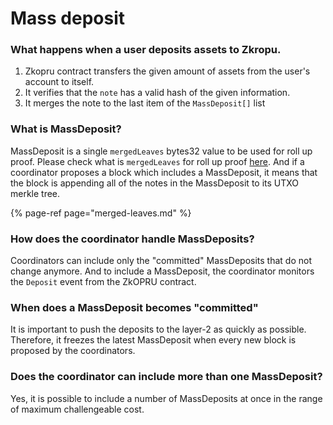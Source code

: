 # Mass deposit

### **What happens when a user deposits assets to Zkropu.**

1. Zkopru contract transfers the given amount of assets from the user's account to itself.
2. It verifies that the `note` has a valid hash of the given information.
3. It merges the note to the last item of the `MassDeposit[]` list

### **What is MassDeposit?**

MassDeposit is a single `mergedLeaves` bytes32 value to be used for roll up proof. Please check what is `mergedLeaves` for roll up proof [here](https://github.com/wilsonbeam/zk-optimistic-rollup/wiki/Merged-leaves-for-merkle-tree-roll-up-proof). And if a coordinator proposes a block which includes a MassDeposit, it means that the block is appending all of the notes in the MassDeposit to its UTXO merkle tree.

{% page-ref page="merged-leaves.md" %}

### **How does the coordinator handle MassDeposits?**

Coordinators can include only the "committed" MassDeposits that do not change anymore. And to include a MassDeposit, the coordinator monitors the `Deposit` event from the ZkOPRU contract.

### **When does a MassDeposit becomes "committed"**

It is important to push the deposits to the layer-2 as quickly as possible. Therefore, it freezes the latest MassDeposit when every new block is proposed by the coordinators.

### **Does the coordinator can include more than one MassDeposit?**

Yes, it is possible to include a number of MassDeposits at once in the range of maximum challengeable cost.


